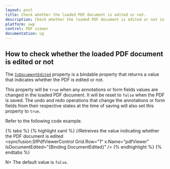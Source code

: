 ```yaml
---
layout: post
title: Check whether the loaded PDF document is edited or not.
description: Check whether the loaded PDF document is edited or not in Syncfusion Essential UWP PDF viewer control.
platform: uwp
control: PDF viewer
documentation: ug
---
```


## How to check whether the loaded PDF document is edited or not
The [`IsDocumentEdited`](https://help.syncfusion.com/cr/uwp/Syncfusion.Windows.PdfViewer.SfPdfViewerControl.html#Syncfusion_Windows_PdfViewer_SfPdfViewerControl_IsDocumentEdited) property is a bindable property that returns a value that indicates whether the PDF is edited or not. 

This property will be `true` when any annotations or form fields values are changed in the loaded PDF document. It will be reset to `false` when the PDF is saved. The undo and redo operations that change the annotations or form fields from their respective states at the time of saving will also set this property to `true`.

Refer to the following code example.

{% tabs %}
{% highlight xaml %}
//Retreives the value indicating whether the PDF document is edited
 <Grid Loaded="Grid_Loaded">    
    <syncfusion:SfPdfViewerControl Grid.Row="1" x:Name="pdfViewer" IsDocumentEdited="{Binding DocumentEdited}" />
 </Grid>
{% endhighlight %}
{% endtabs %}

N> The default value is `false`.